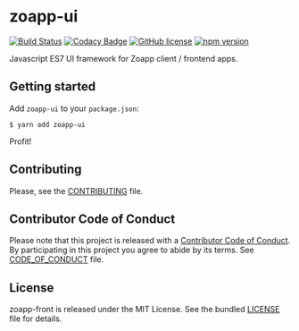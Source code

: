 # zoapp-ui

[![Build
Status](https://travis-ci.org/Zoapp/zui.svg?branch=master)](https://travis-ci.org/Zoapp/zui)
[![Codacy
Badge](https://api.codacy.com/project/badge/Grade/213fd0cba50f425fb159120fdff19a22)](https://www.codacy.com/app/zoapp/zui?utm_source=github.com&amp;utm_medium=referral&amp;utm_content=Zoapp/zui&amp;utm_campaign=Badge_Grade)
[![GitHub
license](https://img.shields.io/badge/license-MIT-blue.svg)](https://github.com/zoapp/zui/blob/master/LICENSE)
[![npm
version](https://badge.fury.io/js/zoapp-ui.svg)](https://badge.fury.io/js/zoapp-ui)

Javascript ES7 UI framework for Zoapp client / frontend apps.


## Getting started

Add `zoapp-ui` to your `package.json`:

```
$ yarn add zoapp-ui
```

Profit!


## Contributing

Please, see the [CONTRIBUTING](CONTRIBUTING.md) file.


## Contributor Code of Conduct

Please note that this project is released with a [Contributor Code of
Conduct](http://contributor-covenant.org/). By participating in this project you
agree to abide by its terms. See [CODE_OF_CONDUCT](CODE_OF_CONDUCT.md) file.



## License

zoapp-front is released under the MIT License. See the bundled
[LICENSE](LICENSE) file for details.

